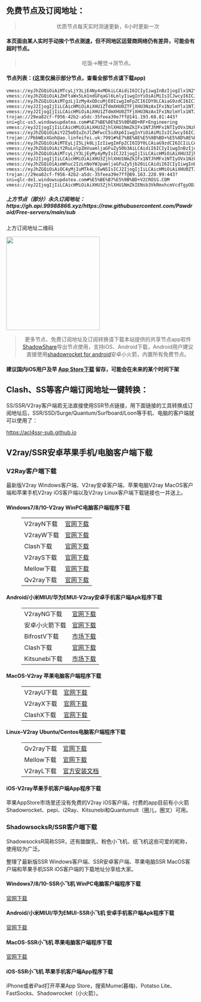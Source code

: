 
<h2>免费节点及订阅地址：</h2>
<blockquote>
<p style="text-align: center;">优质节点每天实时测速更新，6小时更新一次</p>
</blockquote>
<h4>本页面由某人实时手动挨个节点测速，但不同地区运营商网络仍有差异，可能会有超时节点。</h4>
<blockquote>
<p style="text-align: center;">吃饭->睡觉->测节点。</p>
</blockquote>
<h4>节点列表：(这里仅展示部分节点，查看全部节点请下载app)</h4>

```trojan://29ea82cf-f956-42b2-a5dc-35feea39e7ff@download1tw.windowsupdatea.com:443?sni=glc-tw1.windowsupdatea.com#%E5%8F%B0%E6%B9%BE%E7%9C%81%E8%8A%B1%E8%8E%B2%E5%8E%BF+%E4%B8%AD%E5%8D%8E%E7%94%B5%E4%BF%A1
vmess://eyJhZGQiOiAiMTcyLjY3LjE4Ny4xMDkiLCAidiI6ICIyIiwgInBzIjogIlx1N2Y4ZVx1NTZmZCBDbG91ZEZsYXJlXHU4MjgyXHU3MGI5IiwgInBvcnQiOiA4MCwgImlkIjogIjJlODdjZWJjLTk3N2ItNGZlYy1iMDc5LWIxZGRjNTViMTljOCIsICJhaWQiOiAiMCIsICJuZXQiOiAid3MiLCAidHlwZSI6ICIiLCAiaG9zdCI6ICJlZTEueHYycmF5Lm5ldCIsICJwYXRoIjogIi92bWVzcyIsICJ0bHMiOiAiIn0=
vmess://eyJhZGQiOiAiZmFtaWx5Lm1ndGFqaGl6LmlyIiwgInYiOiAiMiIsICJwcyI6ICJcdTdmOGVcdTU2ZmQgQ2xvdWRGbGFyZVx1ODI4Mlx1NzBiOSIsICJwb3J0IjogMjA1MiwgImlkIjogIjU0NGYyZTkzLTUxYjAtNGQ0Ny1mZDcyLWU3ZDg1ODAyMWJiZCIsICJhaWQiOiAiMCIsICJuZXQiOiAid3MiLCAidHlwZSI6ICIiLCAiaG9zdCI6ICIiLCAicGF0aCI6ICIvIiwgInRscyI6ICIifQ==
vmess://eyJhZGQiOiAiMTgzLjIzMy4xODcuMjE0IiwgImFpZCI6IDY0LCAiaG9zdCI6ICIiLCAiaWQiOiAiNzcwZWU3MzAtMjQ1MC00ZTNjLWE2YzYtMzkzMmJkMzJhZmJkIiwgIm5ldCI6ICJ0Y3AiLCAicGF0aCI6ICIiLCAicG9ydCI6IDM4MjYyLCAicHMiOiAiXHU1ZTdmXHU0ZTFjXHU3NzAxXHU1ZTdmXHU1ZGRlXHU1ZTAyIFx1NzlmYlx1NTJhOCIsICJ0bHMiOiAiIiwgInR5cGUiOiAiYXV0byIsICJzZWN1cml0eSI6ICJhdXRvIiwgInNraXAtY2VydC12ZXJpZnkiOiB0cnVlLCAic25pIjogIiJ9
vmess://eyJ2IjogIjIiLCAicHMiOiAiXHU1ZTdmXHU0ZTFjXHU3NzAxIFx1NzlmYlx1NTJhOCIsICJhZGQiOiAiMTIwLjIzMy40My40NyIsICJwb3J0IjogIjExMDEzIiwgImlkIjogIjg1ZGI2NjUyLWE3NDctM2EwYS1hMTcwLTQyMjczNjA3NjQxMCIsICJhaWQiOiAiMCIsICJzY3kiOiAiYXV0byIsICJuZXQiOiAidGNwIiwgInR5cGUiOiAibm9uZSIsICJob3N0IjogIiIsICJwYXRoIjogIiIsICJ0bHMiOiAiIiwgInNuaSI6ICIiLCAiYWxwbiI6ICIifQ==
vmess://eyJ2IjogIjIiLCAicHMiOiAiXHU1ZTdmXHU0ZTFjXHU3NzAxIFx1NzlmYlx1NTJhOCIsICJhZGQiOiAiMTIwLjIzMy40My40NyIsICJwb3J0IjogIjExMDEzIiwgImlkIjogIjg1ZGI2NjUyLWE3NDctM2EwYS1hMTcwLTQyMjczNjA3NjQxMCIsICJhaWQiOiAiMCIsICJzY3kiOiAiYXV0byIsICJuZXQiOiAidGNwIiwgInR5cGUiOiAibm9uZSIsICJob3N0IjogIiIsICJwYXRoIjogIiIsICJ0bHMiOiAiIiwgInNuaSI6ICIiLCAiYWxwbiI6ICIifQ==
trojan://29ea82cf-f956-42b2-a5dc-35feea39e7ff@141.193.68.81:443?sni=glc-us3.windowsupdatea.com#%E7%BE%8E%E5%9B%BD+RF+Engineering
vmess://eyJ2IjogIjIiLCAicHMiOiAiXHU3ZjhlXHU1NmZkIFx1NTJhMFx1NTIyOVx1Nzk4Zlx1NWMzY1x1NGU5YVx1NWRkZVx1NTcyM1x1NGY1NVx1NTg1ZVBFRyBURUNIIiwgImFkZCI6ICIxNDIuNC45OC4yMzIiLCAicG9ydCI6IDQ0MywgImlkIjogIjA1MWI4NDRmLWVmZTMtNDg0Ny05MmFhLTY2YjVkZTBiNmQ0ZSIsICJhaWQiOiA2NCwgInNjeSI6ICJhdXRvIiwgIm5ldCI6ICJ3cyIsICJob3N0IjogInd3dy4xMjk3MTQ3NS54eXoiLCAicGF0aCI6ICIvcGF0aC8xNjk5MTkzMTAwMzg4IiwgInRscyI6ICJ0bHMifQ==
vmess://eyJhZGQiOiAiY2Z5eDIuZnJlZWFwcC5idXp6IiwgInYiOiAiMiIsICJwcyI6ICJcdTY1ZTVcdTY3MmNcdTRlMWNcdTRlYWMgT3JhY2xlIENsb3VkIiwgInBvcnQiOiA4MCwgImlkIjogIjg4ZGJhNTg5LWY5ODMtNGQzNi1iNWY3LTZmMWFkZTE2MDA5NyIsICJhaWQiOiAiMCIsICJuZXQiOiAid3MiLCAidHlwZSI6ICIiLCAiaG9zdCI6ICJjZnVzLmZyZWVhcHAuYnV6eiIsICJwYXRoIjogIi9nZDMyNDV2ZDJTMzJjciIsICJ0bHMiOiAiIn0=
trojan://PbbWExXGoh@ao.linfeifei.uk:7991#%E7%BE%8E%E5%9B%BD+%E5%8D%8E%E7%9B%9B%E9%A1%BFCogent%E9%80%9A%E4%BF%A1%E5%85%AC%E5%8F%B8
vmess://eyJhZGQiOiAiMTEyLjI5Ljk0LjIzIiwgImFpZCI6IDY0LCAiaG9zdCI6ICIiLCAiaWQiOiAiMjFhOWJmZjItNzJkZS00ZTYyLTkzZmYtOGIxNTlmNjZkODc1IiwgIm5ldCI6ICJ0Y3AiLCAicGF0aCI6ICIiLCAicG9ydCI6IDQ5MDA2LCAicHMiOiAiXHU1Yjg5XHU1ZmJkXHU3NzAxIFx1NzlmYlx1NTJhOFx1NjU3MFx1NjM2ZVx1NGUwYVx1N2Y1MVx1NTE2Y1x1NTE3MVx1NTFmYVx1NTNlMyIsICJ0bHMiOiAiIiwgInR5cGUiOiAiYXV0byIsICJzZWN1cml0eSI6ICJhdXRvIiwgInNraXAtY2VydC12ZXJpZnkiOiB0cnVlLCAic25pIjogIiJ9
vmess://eyJhZGQiOiAiY2RuLnlpZmVuamljaGFuZy50b3AiLCAidiI6ICIyIiwgInBzIjogIlx1N2Y4ZVx1NTZmZCBDbG91ZEZsYXJlXHU4MjgyXHU3MGI5IiwgInBvcnQiOiA0NDMsICJpZCI6ICI2MmIwMjRiYi0zZTQ1LTQxZWItZThmZi02MDUwMmE0ZTc5MWQiLCAiYWlkIjogIjAiLCAibmV0IjogIndzIiwgInR5cGUiOiAiIiwgImhvc3QiOiAiYTUubWlhbmZlbnl1bjAxMi5ldS5vcmciLCAicGF0aCI6ICIvdnVpMiIsICJ0bHMiOiAidGxzIn0=
vmess://eyJhZGQiOiAiMTcyLjY3LjEyMy4yMyIsICJ2IjogIjIiLCAicHMiOiAiXHU3ZjhlXHU1NmZkIENsb3VkRmxhcmVcdTgyODJcdTcwYjkiLCAicG9ydCI6IDgwODAsICJpZCI6ICI2MmIwMjRiYi0zZTQ1LTQxZWItZThmZi02MDUwMmE0ZTc5MWQiLCAiYWlkIjogIjAiLCAibmV0IjogIndzIiwgInR5cGUiOiAiIiwgImhvc3QiOiAiZXJmYW5uZXdmcmVlbm9kZXMudmRtbXN3eXptemlnb252bmprNDQzLndvcmtlcnMuZGV2IiwgInBhdGgiOiAiL2E1Lm1pYW5mZW55dW4wMTIuZXUub3JnL3Z1aTIiLCAidGxzIjogIiIsICJzbmkiOiAiIiwgImFscG4iOiAiIiwgImZwIjogIiIsICJzY3kiOiAiIn0=
vmess://eyJ2IjogIjIiLCAicHMiOiAiXHU3ZjhlXHU1NmZkIFx1NTJhMFx1NTIyOVx1Nzk4Zlx1NWMzY1x1NGU5YVx1NWRkZVx1NTcyM1x1NGY1NVx1NTg1ZVBFRyBURUNIIiwgImFkZCI6ICIxNDIuNC45OC4yMzIiLCAicG9ydCI6IDQ0MywgImlkIjogIjA1MWI4NDRmLWVmZTMtNDg0Ny05MmFhLTY2YjVkZTBiNmQ0ZSIsICJhaWQiOiA2NCwgInNjeSI6ICJhdXRvIiwgIm5ldCI6ICJ3cyIsICJob3N0IjogInd3dy4xMjk3MTQ3NS54eXoiLCAicGF0aCI6ICIvcGF0aC8xNjk5MTkzMTAwMzg4IiwgInRscyI6ICJ0bHMifQ==
vmess://eyJhZGQiOiAieWhuc2IzLnNoYWJpamljaGFuZy5jb20iLCAidiI6ICIyIiwgInBzIjogIlx1N2Y4ZVx1NTZmZCBDbG91ZEZsYXJlXHU4MjgyXHU3MGI5IiwgInBvcnQiOiA4MCwgImlkIjogImM0NTg2OTVkLTY5MDgtNDVjMy05NTEyLWUwYzQ2NDE4NDU0YyIsICJhaWQiOiAiMCIsICJuZXQiOiAid3MiLCAidHlwZSI6ICIiLCAiaG9zdCI6ICJ5aG5zYjMuc2hhYmlqaWNoYW5nLmNvbSIsICJwYXRoIjogIi8iLCAidGxzIjogIiIsICJzbmkiOiAiIiwgImFscG4iOiAiIiwgImZwIjogIiIsICJzY3kiOiAiIn0=
vmess://eyJhZGQiOiAiOC4yMjIuMTk4LjEwNSIsICJ2IjogIjIiLCAicHMiOiAiXHU0ZTJkXHU1NmZkIFx1OTYzZlx1OTFjY1x1NGU5MSIsICJwb3J0IjogODAsICJpZCI6ICJmZmZmZmZmZi1mZmZmLWZmZmYtZmZmZi1mZmZmZmZmZmZmZmYiLCAiYWlkIjogIjAiLCAibmV0IjogIndzIiwgInR5cGUiOiAiIiwgImhvc3QiOiAid2FycC5jaGlndWEudGsiLCAicGF0aCI6ICIvIiwgInRscyI6ICIifQ==
trojan://29ea82cf-f956-42b2-a5dc-35feea39e7ff@89.163.220.99:443?sni=glc-de1.windowsupdatea.com#%E5%BE%B7%E5%9B%BD+V2CROSS.COM
vmess://eyJ2IjogIjIiLCAicHMiOiAiXHU3ZjhlXHU1NmZkIENsb3VkRmxhcmVcdTgyODJcdTcwYjkiLCAiYWRkIjogImh5dHJvbi5pbyIsICJwb3J0IjogIjgwODAiLCAiaWQiOiAiMDEwYzI2NWYtNTQ1NS00MTQxLWNhMjMtNGQ2OTM1N2RlZDBkIiwgImFpZCI6ICIwIiwgInNjeSI6ICJhdXRvIiwgIm5ldCI6ICJ3cyIsICJ0eXBlIjogIm5vbmUiLCAiaG9zdCI6ICJha3R3LmRhb3poYW5nLmxvdmUiLCAicGF0aCI6ICIvIiwgInRscyI6ICIiLCAic25pIjogIiIsICJhbHBuIjogIiJ9
```
<h5>上方节点（部分）永久订阅地址：https://gh.api.99988866.xyz/https://raw.githubusercontent.com/Pawdroid/Free-servers/main/sub</h5>
<p>上方订阅地址二维码</p>
<img src='https://raw.githubusercontent.com/Pawdroid/Free-servers/main/sub.png' width=250 height=250>
<blockquote style='text-align: center;'>更多节点、免费订阅地址及订阅转换请下载本站提供的共享节点app软件<a href='https://shadowsharing.com'>ShadowShare</a>导出节点使用，支持iOS、Android下载，Android用户建议直接使用<a href='https://github.com/Pawdroid/shadowrocket_for_android'>shadowrocket for android</a>安卓小火箭，内置所有免费节点。</blockquote>
<h4>建议国内iOS用户及早 <a href='https://apps.apple.com/cn/app/shadowshare/id1612647259'>App Store下载</a> 留存，可能会在未来的某个时间下架</h4>

<div class="nv-content-wrap entry-content">
<h2>Clash、SS等客户端订阅地址一键转换：</h2>
<p>SS/SSR/V2ray客户端若无法直接使用SSR节点链接，用下面链接的工具转换成订阅地址后，SSR/SSD/Surge/Quantum/Surfboard/Loon等手机、电脑的客户端就可以使用了：</p>
<p><a href="https://acl4ssr-sub.github.io" target="_blank" rel="noreferrer noopener nofollow">https://acl4ssr-sub.github.io</a></p>
<h2>V2ray/SSR安卓苹果手机/电脑客户端下载</h2>
<h3>V2Ray客户端下载</h3>
<p>最新版V2ray Windows客户端、V2ray安卓客户端、苹果电脑V2ray MacOS客户端和苹果手机V2ray iOS客户端以及V2ray Linux客户端下载链接也一并送上。</p>
<h4>Windows7/8/10-<strong>V2ray WinPC电脑客户端</strong>程序下载</h4>
<figure class="wp-block-table alignwide is-style-stripes"><table><tbody><tr><td>V2rayN下载</td><td><a href="https://github.com/2dust/v2rayN/releases" target="_blank" rel="noreferrer noopener">官网下载</a></td></tr><tr><td>V2rayW下载</td><td><a href="https://github.com/Cenmrev/V2RayW/releases" target="_blank" rel="noreferrer noopener">官网下载</a></td></tr><tr><td>Clash下载</td><td><a href="https://github.com/Fndroid/clash_for_windows_pkg/releases" target="_blank" rel="noreferrer noopener">官网下载</a></td></tr><tr><td>V2rayS下载</td><td><a href="https://github.com/Shinlor/V2RayS/releases" target="_blank" rel="noreferrer noopener">官网下载</a></td></tr><tr><td>Mellow下载</td><td><a href="https://github.com/mellow-io/mellow/releases" target="_blank" rel="noreferrer noopener">官网下载</a></td></tr><tr><td>Qv2ray下载</td><td><a href="https://github.com/Qv2ray/Qv2ray" target="_blank" rel="noreferrer noopener">官网下载</a></td></tr></tbody></table></figure>
<h4><strong>Android/小米MIUI/华为EMUI-V2ray安卓手机客户端</strong>Apk程序下载</h4>
<figure class="wp-block-table alignwide is-style-stripes"><table><tbody><tr><td>V2rayNG下载</td><td><a href="https://github.com/2dust/v2rayNG/releases" target="_blank" rel="noreferrer noopener">官网下载</a></td></tr><tr><td>安卓小火箭下载</td><td><a href="https://github.com/Pawdroid/shadowrocket_for_android/releases" target="_blank" rel="noreferrer noopener">官网下载</a></td></tr><tr><td>BifrostV下载</td><td><a rel="noreferrer noopener" href="https://www.appsapk.com/downloading/latest/com.github.dawndiy.bifrostv-0.6.8.apk" target="_blank">市场下载</a></td></tr><tr><td>Clash下载</td><td><a href="https://github.com/Kr328/ClashForAndroid/releases" target="_blank" rel="noreferrer noopener">官网下载</a></td></tr><tr><td>Kitsunebi下载</td><td><a rel="noreferrer noopener" href="https://apkpure.com/kitsunebi/fun.kitsunebi.kitsunebi4android" target="_blank">市场下载</a></td></tr></tbody></table></figure>
<h4><strong>MacOS-V2ray <strong>苹果电脑</strong>客户端</strong>程序下载</h4>
<figure class="wp-block-table alignwide is-style-stripes"><table><tbody><tr><td>V2rayU下载</td><td><a href="https://github.com/yanue/V2rayU/releases" target="_blank" rel="noreferrer noopener">官网下载</a></td></tr><tr><td>V2rayX下载</td><td><a href="https://github.com/Cenmrev/V2RayX/releases" target="_blank" rel="noreferrer noopener">官网下载</a></td></tr><tr><td>ClashX下载</td><td><a href="https://github.com/yichengchen/clashX/releases" target="_blank" rel="noreferrer noopener">官网下载</a></td></tr></tbody></table></figure>
<h4><strong>Linux</strong>–<strong>V2ray Ubuntu/Centos电脑客户端</strong>程序下载</h4>
<figure class="wp-block-table alignwide is-style-stripes"><table><tbody><tr><td>Qv2ray下载</td><td><a href="https://github.com/Qv2ray/Qv2ray" target="_blank" rel="noreferrer noopener">官网下载</a></td></tr><tr><td>Mellow下载</td><td><a href="https://github.com/mellow-io/mellow/releases" target="_blank" rel="noreferrer noopener">官网下载</a></td></tr><tr><td>V2rayL下载</td><td><a rel="noreferrer noopener" href="https://github.com/jiangxufeng/v2rayL" target="_blank">官方安装文档</a></td></tr></tbody></table></figure>
<h4>iOS-<strong>V2ray苹果<strong>手机客户端</strong>App程序</strong>下载</h4>
<p>苹果AppStore市场里还没有免费的V2ray iOS客户端，付费的app目前有小火箭Shadowrocket、pepi、i2Ray、Kitsunebi和Quantumult（圈儿，圈叉）可用。</p>
<h3>ShadowsocksR/SSR客户端下载</h3>
<p>ShadowsocksR简称SSR，还有酸酸乳、粉色小飞机、纸飞机这些可爱的昵称，使用较为广泛。</p>
<p>整理了最新版SSR Windows客户端、SSR安卓客户端、苹果电脑SSR MacOS客户端和苹果手机SSR iOS客户端的下载地址分享给大家。</p>
<h4><strong>Windows7/8/10-<strong>SSR小飞机 WinPC电脑客户端</strong>程序下载</strong></h4>
<p><a rel="noreferrer noopener" href="https://github.com/shadowsocksrr/shadowsocksr-csharp/releases" target="_blank">官网下载</a></p>
<h4><strong><strong>Android/小米MIUI/华为EMUI-SSR小飞机 安卓手机客户端</strong>Apk程序下载</strong></h4>
<p><a rel="noreferrer noopener" href="https://github.com/shadowsocksrr/shadowsocksr-android/releases" target="_blank">官网下载</a></p>
<h4><strong><strong>MacOS-SSR小飞机 苹果电脑客户端</strong>程序下载</strong></h4>
<p><a href="https://github.com/qinyuhang/ShadowsocksX-NG-R/releases" target="_blank" rel="noreferrer noopener">官网下载</a></p>
<h4><strong>iOS-<strong>SSR小飞机 苹果手机客户端App程序</strong></strong>下载</h4>
<p>iPhone或者iPad打开苹果App Store，搜索Mume(暮梅)、Potatso Lite、FastSocks、Shadowrocket（小火箭）。</p>

